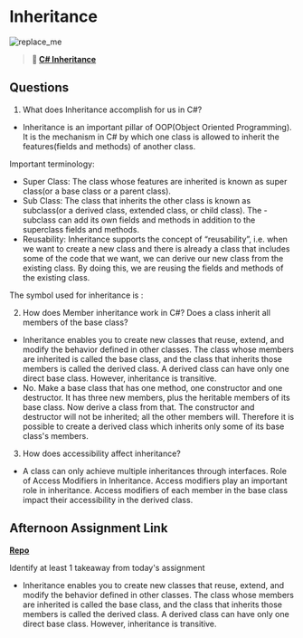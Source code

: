 # Inheritance


![replace_me](https://codeworks.blob.core.windows.net/public/assets/img/illustrations/placeholder.svg)

> **📖 [C# Inheritance](https://codeworksacademy.com/fs-student-guide/resources/wk10/04-Inheritance)**

## Questions

1. What does Inheritance accomplish for us in C#?
- Inheritance is an important pillar of OOP(Object Oriented Programming). It is the mechanism in C# by which one class is allowed to inherit the features(fields and methods) of another class.

Important terminology:

- Super Class: The class whose features are inherited is known as super class(or a base class or a parent class).
- Sub Class: The class that inherits the other class is known as subclass(or a derived class, extended class, or child class). The - subclass can add its own fields and methods in addition to the superclass fields and methods.
- Reusability: Inheritance supports the concept of “reusability”, i.e. when we want to create a new class and there is already a class that includes some of the code that we want, we can derive our new class from the existing class. By doing this, we are reusing the fields and methods of the existing class.

The symbol used for inheritance is :





2. How does Member inheritance work in C#? Does a class inherit all members of the base class?
- Inheritance enables you to create new classes that reuse, extend, and modify the behavior defined in other classes. The class whose members are inherited is called the base class, and the class that inherits those members is called the derived class. A derived class can have only one direct base class. However, inheritance is transitive.
- No. Make a base class that has one method, one constructor and one destructor. It has three new members, plus the heritable members of its base class. Now derive a class from that. The constructor and destructor will not be inherited; all the other members will. Therefore it is possible to create a derived class which inherits only some of its base class's members.





3. How does accessibility affect inheritance?
- A class can only achieve multiple inheritances through interfaces. Role of Access Modifiers in Inheritance. Access modifiers play an important role in inheritance. Access modifiers of each member in the base class impact their accessibility in the derived class.

## Afternoon Assignment Link

**[Repo](https://github.com/Lumine3449/<ASSIGNMENT_REPO>)**

Identify at least 1 takeaway from today's assignment
- Inheritance enables you to create new classes that reuse, extend, and modify the behavior defined in other classes. The class whose members are inherited is called the base class, and the class that inherits those members is called the derived class. A derived class can have only one direct base class. However, inheritance is transitive.